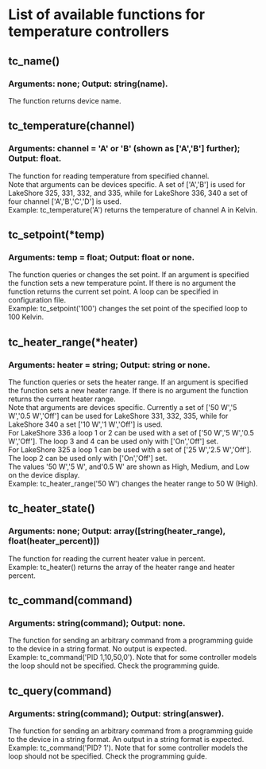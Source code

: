 # List of available functions for temperature controllers

## tc_name()
### Arguments: none; Output: string(name).
The function returns device name.
## tc_temperature(channel)
### Arguments: channel = 'A' or 'B' (shown as ['A','B'] further); Output: float.
The function for reading temperature from specified channel.<br/>
Note that arguments can be devices specific. A set of ['A','B'] is used for LakeShore 325, 331, 332, and 335, while for LakeShore 336, 340 a set of four channel ['A','B','C','D'] is used.<br/>
Example: tc_temperature('A') returns the temperature of channel A in Kelvin.
## tc_setpoint(\*temp)
### Arguments: temp = float; Output: float or none.
The function queries or changes the set point. If an argument is specified the function sets a new temperature point. If there is no argument the function returns the current set point. A loop can be specified in configuration file.<br/>
Example: tc_setpoint('100') changes the set point of the specified loop to 100 Kelvin.
## tc_heater_range(\*heater)
### Arguments: heater = string; Output: string or none. 
The function queries or sets the heater range. If an argument is specified the function sets a new heater range. If there is no argument the function returns the current heater range.<br/> 
Note that arguments are devices specific. Currently a set of ['50 W','5 W','0.5 W','Off'] can be used for LakeShore 331, 332, 335, while for LakeShore 340 a set ['10 W','1 W','Off'] is used.<br/>
For LakeShore 336 a loop 1 or 2 can be used with a set of ['50 W','5 W','0.5 W','Off']. The loop 3 and 4 can be used only with ['On','Off'] set.<br/>
For LakeShore 325 a loop 1 can be used with a set of ['25 W','2.5 W','Off']. The loop 2 can be used only with ['On','Off'] set.<br/>
The values '50 W','5 W', and'0.5 W' are shown as High, Medium, and Low on the device display.<br/>
Example: tc_heater_range('50 W') changes the heater range to 50 W (High). 
## tc_heater_state()
### Arguments: none; Output: array([string(heater_range), float(heater_percent)])
The function for reading the current heater value in percent.<br/>
Example: tc_heater() returns the array of the heater range and heater percent. 
## tc_command(command)
### Arguments: string(command); Output: none.
The function for sending an arbitrary command from a programming guide to the device in a string format. No output is expected.<br/>
Example: tc_command('PID 1,10,50,0'). Note that for some controller models the loop should not be specified. Check the programming guide.
## tc_query(command)
### Arguments: string(command); Output: string(answer).
The function for sending an arbitrary command from a programming guide to the device in a string format. An output in a string format is expected.<br/>
Example: tc_command('PID? 1'). Note that for some controller models the loop should not be specified. Check the programming guide.
